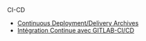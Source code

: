 CI-CD
- [Continuous Deployment/Delivery Archives](https://codefresh.io/continuous-deployment/)
- [Intégration Continue avec GITLAB-CI/CD](https://blog.stephane-robert.info/post/introduction-gitlab-ci/)